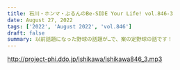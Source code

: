 ```yaml
---
title: 石川・ホンマ・ぶるんのBe-SIDE Your Life! vol.846-3
date: August 27, 2022
tags: ['2022', 'August 2022', 'vol.846']
draft: false
summary: 以前話題になった野球の話題が…で、案の定野球の話です！
---
```


http://project-phi.ddo.jp/ishikawa/ishikawa846_3.mp3